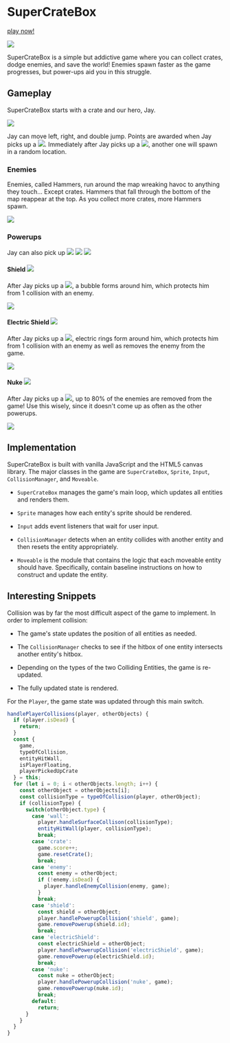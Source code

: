 # SuperCrateBox

[play now!](http://jaredjohnson.me/SuperCrateBox/)

<img src="./docs/gameplayDemo.gif"/>

SuperCrateBox is a simple but addictive game where you can collect crates, dodge enemies, and save the world! Enemies spawn faster as the game progresses, but power-ups aid you in this struggle.

## Gameplay

SuperCrateBox starts with a crate and our hero, Jay.

<img src="./docs/jay.png"/>

Jay can move left, right, and double jump. Points are awarded when Jay picks up a <img src="./lib/img/crate.png"/>. Immediately after Jay picks up a <img src="./lib/img/crate.png"/>, another one will spawn in a random location.

### Enemies

Enemies, called Hammers, run around the map wreaking havoc to anything they touch... Except crates. Hammers that fall through the bottom of the map reappear at the top. As you collect more crates, more Hammers spawn.

<img src="./docs/hammer.png"/>

### Powerups

Jay can also pick up <img src="./docs/shieldPickup.png"/> <img src="./docs/electricShieldPickup.png"/> <img src="./docs/nukePickup.png"/>

#### Shield <img src="./docs/shield.png"/>
After Jay picks up a <img src="./docs/shieldPickup.png"/>, a bubble forms around him, which protects him from 1 collision with an enemy.

<img src="./docs/shieldDemo.gif"/>

#### Electric Shield <img src="./docs/electricShield.png"/>
After Jay picks up a <img src="./docs/electricShieldPickup.png"/>, electric rings form around him, which protects him from 1 collision with an enemy as well as removes the enemy from the game.

<img src="./docs/electricShieldDemo.gif"/>

#### Nuke <img src="./docs/nukePickup.png"/>
After Jay picks up a <img src="./docs/nukePickup.png"/>, up to 80% of the enemies are removed from the game! Use this wisely, since it doesn't come up as often as the other powerups.

<img src="./docs/nukeDemo.gif"/>

## Implementation

SuperCrateBox is built with vanilla JavaScript and the HTML5 canvas library. The major classes in the game are `SuperCrateBox`, `Sprite`, `Input`, `CollisionManager`, and `Moveable`.

* `SuperCrateBox` manages the game's main loop, which updates all entities and renders them.

* `Sprite` manages how each entity's sprite should be rendered.

* `Input` adds event listeners that wait for user input.

* `CollisionManager` detects when an entity collides with another entity and then resets the entity appropriately.

* `Moveable` is the module that contains the logic that each moveable entity should have. Specifically, contain baseline instructions on how to construct and update the entity.

## Interesting Snippets
Collision was by far the most difficult aspect of the game to implement. In order to implement collision:

* The game's state updates the position of all entities as needed.

* The `CollisionManager` checks to see if the hitbox of one entity intersects another entity's hitbox.

* Depending on the types of the two Colliding Entities, the game is re-updated.

* The fully updated state is rendered.

For the `Player`, the game state was updated through this main switch.

```javascript
handlePlayerCollisions(player, otherObjects) {
  if (player.isDead) {
    return;
  }
  const {
    game,
    typeOfCollision,
    entityHitWall,
    isPlayerFloating,
    playerPickedUpCrate
  } = this;
  for (let i = 0; i < otherObjects.length; i++) {
    const otherObject = otherObjects[i];
    const collisionType = typeOfCollision(player, otherObject);
    if (collisionType) {
      switch(otherObject.type) {
        case 'wall':
          player.handleSurfaceCollison(collisionType);
          entityHitWall(player, collisionType);
          break;
        case 'crate':
          game.score++;
          game.resetCrate();
          break;
        case 'enemy':
          const enemy = otherObject;
          if (!enemy.isDead) {
            player.handleEnemyCollision(enemy, game);
          }
          break;
        case 'shield':
          const shield = otherObject;
          player.handlePowerupCollision('shield', game);
          game.removePowerup(shield.id);
          break;
        case 'electricShield':
          const electricShield = otherObject;
          player.handlePowerupCollision('electricShield', game);
          game.removePowerup(electricShield.id);
          break;
        case 'nuke':
          const nuke = otherObject;
          player.handlePowerupCollision('nuke', game);
          game.removePowerup(nuke.id);
          break;
        default:
          return;
      }
    }
  }
}
```
